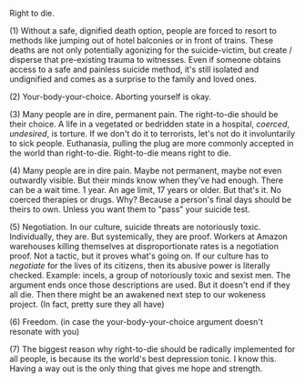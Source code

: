 Right to die.

(1) Without a safe, dignified death option, people are forced to resort to methods like jumping out of hotel balconies or in front of trains. These deaths are not only potentially agonizing for the suicide-victim, but create / disperse that pre-existing trauma to witnesses. Even if someone obtains access to a safe and painless suicide method, it's still isolated and undignified and comes as a surprise to the family and loved ones.

(2) Your-body-your-choice. Aborting yourself is okay.

(3) Many people are in dire, permanent pain. The right-to-die should be their choice. A life in a vegetated or bedridden state in a hospital, *coerced*, *undesired*, is torture. If we don't do it to terrorists, let's not do it involuntarily to sick people. Euthanasia, pulling the plug are more commonly accepted in the world than right-to-die. Right-to-die means right to die.

(4) Many people are in dire pain. Maybe not permanent, maybe not even outwardly visible. But their minds know when they've had enough. There can be a wait time. 1 year. An age limit, 17 years or older. But that's it. No coerced therapies or drugs. Why? Because a person's final days should be theirs to own. Unless you want them to "pass" your suicide test.

(5) Negotiation. In our culture, suicide threats are notoriously toxic. Individually, they are. But systemically, they are proof. Workers at Amazon warehouses killing themselves at disproportionate rates is a negotiation proof. Not a tactic, but it proves what's going on. If our culture has to *negotiate* for the lives of its citizens, then its abusive power is literally checked. Example: incels, a group of notoriously toxic and sexist men. The argument ends once those descriptions are used. But it doesn't end if they all die. Then there might be an awakened next step to our wokeness project. (In fact, pretty sure they all have)

(6) Freedom. (in case the your-body-your-choice argument doesn't resonate with you)

(7) The biggest reason why right-to-die should be radically implemented for all people, is because its the world's best depression tonic. I know this. Having a way out is the only thing that gives me hope and strength.
